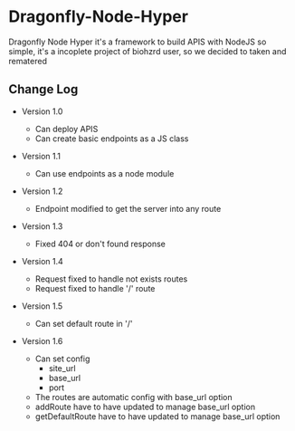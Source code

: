 # Dragonfly-Node-Hyper
 Dragonfly Node Hyper it's a framework to build APIS with NodeJS so simple, it's a incoplete project of biohzrd user, so we decided to taken and rematered


## Change Log

- Version 1.0
	- Can deploy APIS
	- Can create basic endpoints as a JS class

- Version 1.1
	- Can use endpoints as a node module

- Version 1.2
	- Endpoint modified to get the server into any route

- Version 1.3
	- Fixed 404 or don't found response

- Version 1.4
	- Request fixed to handle not exists routes
	- Request fixed to handle '/' route

- Version 1.5
	- Can set default route in '/'

- Version 1.6
	- Can set config
		- site_url
		- base_url
		- port
	- The routes are automatic config with base_url option
	- addRoute have to have updated to manage base_url option
	- getDefaultRoute have to have updated to manage base_url option